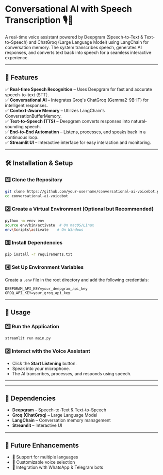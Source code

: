 # Conversational AI with Speech Transcription 🎙️🤖

A real-time voice assistant powered by Deepgram (Speech-to-Text & Text-to-Speech) and ChatGroq (Large Language Model) using LangChain for conversation memory. The system transcribes speech, generates AI responses, and converts text back into speech for a seamless interactive experience.

---

## 🚀 Features

✅ **Real-time Speech Recognition** – Uses Deepgram for fast and accurate speech-to-text (STT).  
✅ **Conversational AI** – Integrates Groq's ChatGroq (Gemma2-9B-IT) for intelligent responses.  
✅ **Context-Aware Memory** – Utilizes LangChain's ConversationBufferMemory.  
✅ **Text-to-Speech (TTS)** – Deepgram converts responses into natural-sounding speech.  
✅ **End-to-End Automation** – Listens, processes, and speaks back in a continuous loop.  
✅ **Streamlit UI** – Interactive interface for easy interaction and monitoring.  

---

## 🛠 Installation & Setup

### 1️⃣ Clone the Repository
```bash
git clone https://github.com/your-username/conversational-ai-voicebot.git
cd conversational-ai-voicebot
```

### 2️⃣ Create a Virtual Environment (Optional but Recommended)
```bash
python -m venv env
source env/bin/activate  # On macOS/Linux
env\Scripts\activate    # On Windows
```

### 3️⃣ Install Dependencies
```bash
pip install -r requirements.txt
```

### 4️⃣ Set Up Environment Variables
Create a `.env` file in the root directory and add the following credentials:
```env
DEEPGRAM_API_KEY=your_deepgram_api_key
GROQ_API_KEY=your_groq_api_key
```

---

## 🎯 Usage

### 1️⃣ Run the Application
```bash
streamlit run main.py
```

### 2️⃣ Interact with the Voice Assistant
- Click the **Start Listening** button.
- Speak into your microphone.
- The AI transcribes, processes, and responds using speech.

---
---

## 📌 Dependencies
- **Deepgram** – Speech-to-Text & Text-to-Speech
- **Groq (ChatGroq)** – Large Language Model
- **LangChain** – Conversation memory management
- **Streamlit** – Interactive UI

---

## 🚀 Future Enhancements
- 🔹 Support for multiple languages
- 🔹 Customizable voice selection
- 🔹 Integration with WhatsApp & Telegram bots
